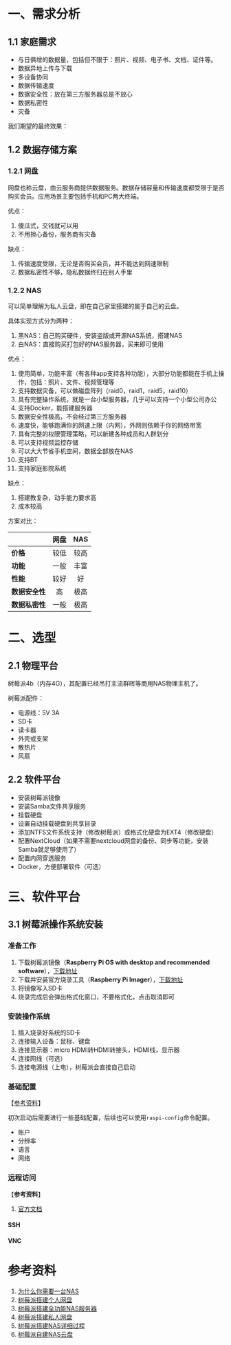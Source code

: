 # 一、需求分析

## 1.1 家庭需求

* 与日俱增的数据量，包括但不限于：照片、视频、电子书、文档、证件等。
* 数据异地上传与下载
* 多设备协同
* 数据传输速度
* 数据安全性：放在第三方服务器总是不放心
* 数据私密性
* 灾备

我们期望的最终效果：



## 1.2 数据存储方案

### 1.2.1 网盘

网盘也称云盘，由云服务商提供数据服务。数据存储容量和传输速度都受限于是否购买会员。应用场景主要包括手机和PC两大终端。

优点：

1. 傻瓜式，交钱就可以用
2. 不用担心备份，服务商有灾备

缺点：

1. 传输速度受限，无论是否购买会员，并不能达到网速限制
2. 数据私密性不够，隐私数据终归在别人手里

### 1.2.2 NAS

可以简单理解为私人云盘，即在自己家里搭建的属于自己的云盘。

具体实现方式分为两种：

1. 黑NAS：自己购买硬件，安装盗版或开源NAS系统，搭建NAS
2. 白NAS：直接购买打包好的NAS服务器，买来即可使用

优点：

1. 使用简单，功能丰富（有各种app支持各种功能），大部分功能都能在手机上操作，包括：照片、文件、视频管理等
2. 支持数据灾备，可以做磁盘阵列（raid0，raid1，raid5，raid10）
3. 具有完整操作系统，就是一台小型服务器，几乎可以支持一个小型公司办公
4. 支持Docker，能搭建服务器
5. 数据安全性极高，不会经过第三方服务器
6. 速度快，能够跑满你的网速上限（内网），外网则依赖于你的网络带宽
7. 具有完整的权限管理策略，可以新建各种成员和人群划分
8. 可以支持视频监控存储
9. 可以大大节省手机空间，数据全部放在NAS
10. 支持BT
11. 支持家庭影院系统

缺点：

1. 搭建教复杂，动手能力要求高
2. 成本较高



方案对比：

|                | **网盘** | **NAS** |
| :------------- | :------: | :-----: |
| **价格**       |   较低   |  较高   |
| **功能**       |   一般   |  丰富   |
| **性能**       |   较好   |   好    |
| **数据安全性** |    高    |  极高   |
| **数据私密性** |   一般   |  极高   |





# 二、选型

## 2.1 物理平台

树莓派4b（内存4G），其配置已经吊打主流群晖等商用NAS物理主机了。

树莓派配件：

* 电源线：5V 3A
* SD卡
* 读卡器
* 外壳或支架
* 散热片
* 风扇



## 2.2 软件平台

* 安装树莓派镜像
* 安装Samba文件共享服务
* 挂载硬盘
* 设置自动挂载硬盘到共享目录
* 添加NTFS文件系统支持（修改树莓派）或格式化硬盘为EXT4（修改硬盘）
* 配置NextCloud（如果不需要nextcloud网盘的备份、同步等功能，安装Samba就足够使用了）
* 配置内网穿透服务
* Docker，方便部署软件（可选）





# 三、软件平台

## 3.1 树莓派操作系统安装

### 准备工作

1. 下载树莓派镜像（**Raspberry Pi OS with desktop and recommended software**），[下载地址](https://www.raspberrypi.com/software/operating-systems/)
2. 下载并安装官方烧录工具（**Raspberry Pi Imager**），[下载地址](https://www.raspberrypi.com/software/)
3. 将镜像写入SD卡
4. 烧录完成后会弹出格式化窗口，不要格式化，点击取消即可

### 安装操作系统

1. 插入烧录好系统的SD卡
2. 连接输入设备：鼠标、键盘
3. 连接显示器：micro HDMI转HDMI转接头，HDMI线，显示器
4. 连接网线（可选）
5. 连接电源线（上电），树莓派会直接自己启动

### 基础配置

【[参考资料](https://ost.51cto.com/posts/2620)】

初次启动后需要进行一些基础配置，后续也可以使用`raspi-config`命令配置。

* 账户
* 分辨率
* 语言
* 网络

### 远程访问

【**参考资料**】

1. [官方文档](https://www.raspberrypi.com/documentation/computers/remote-access.html)

#### SSH

#### VNC



# 参考资料

1. [为什么你需要一台NAS](https://juejin.cn/post/6988020660039581727)
2. [树莓派搭建个人网盘](https://zhuanlan.zhihu.com/p/64055553)
3. [树莓派搭建全功能NAS服务器](https://zhuanlan.zhihu.com/p/399748795)
4. [树莓派搭建私人网盘](https://zhuanlan.zhihu.com/p/364641320)
5. [树莓派搭建NAS详细过程](https://www.jb51.net/article/233859.htm)
6. [树莓派自建NAS云盘](https://zhuanlan.zhihu.com/p/46653100)